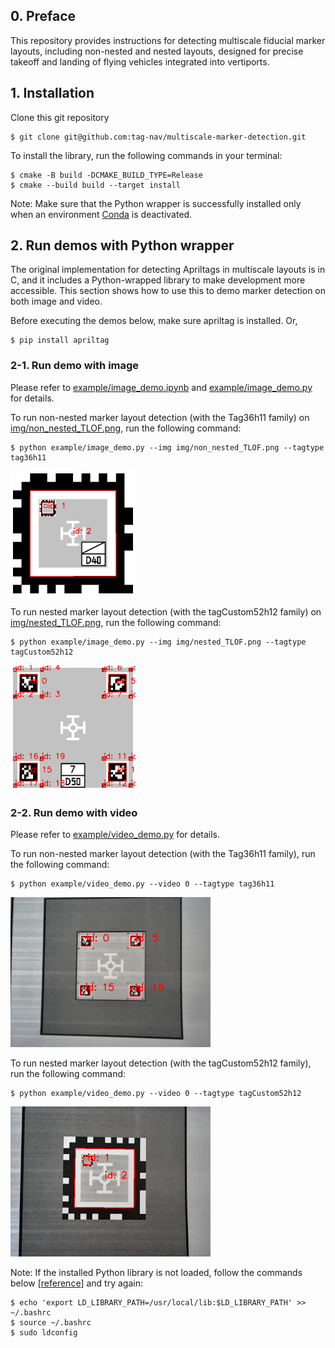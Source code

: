 ## 0. Preface
This repository provides instructions for detecting multiscale fiducial marker layouts, including non-nested and nested layouts, designed for precise takeoff and landing of flying vehicles integrated into vertiports.

## 1. Installation
Clone this git repository
```
$ git clone git@github.com:tag-nav/multiscale-marker-detection.git
```

To install the library, run the following commands in your terminal:
```
$ cmake -B build -DCMAKE_BUILD_TYPE=Release
$ cmake --build build --target install
```

Note: Make sure that the Python wrapper is successfully installed only when an environment [Conda](https://docs.conda.io/projects/conda/en/latest/index.html) is deactivated. 

## 2. Run demos with Python wrapper
The original implementation for detecting Apriltags in multiscale layouts is in C, and it includes a Python-wrapped library to make development more accessible. This section shows how to use this to demo marker detection on both image and video.

Before executing the demos below, make sure apriltag is installed. Or,
```
$ pip install apriltag
```

### 2-1. Run demo with image

Please refer to [example/image_demo.ipynb](example/image_demo.ipynb) and [example/image_demo.py](example/image_demo.py) for details.

To run non-nested marker layout detection (with the Tag36h11 family) on [img/non_nested_TLOF.png](img/non_nested_TLOF.png), run the following command:
```
$ python example/image_demo.py --img img/non_nested_TLOF.png --tagtype tag36h11
```
<img src="img/examples/image_demo_non_nested.png" alt= “” width="200" height="200">

To run nested marker layout detection (with the tagCustom52h12 family) on [img/nested_TLOF.png](img/nested_TLOF.png), run the following command:
```
$ python example/image_demo.py --img img/nested_TLOF.png --tagtype tagCustom52h12
```
<img src="img/examples/image_demo_nested.png" alt= “” width="200" height="200">

### 2-2. Run demo with video

Please refer to [example/video_demo.py](example/video_demo.py) for details. 

To run non-nested marker layout detection (with the Tag36h11 family), run the following command:
```
$ python example/video_demo.py --video 0 --tagtype tag36h11
```
<img src="img/examples/video_demo_non_nested.png" alt= “” width="320" height="240">

To run nested marker layout detection (with the tagCustom52h12 family), run the following command:
```
$ python example/video_demo.py --video 0 --tagtype tagCustom52h12
```
<img src="img/examples/video_demo_nested.png" alt= “” width="320" height="240">

Note: If the installed Python library is not loaded, follow the commands below [[reference](https://github.com/AprilRobotics/apriltag/issues/46#issuecomment-556875247)] and try again:
```
$ echo 'export LD_LIBRARY_PATH=/usr/local/lib:$LD_LIBRARY_PATH' >> ~/.bashrc
$ source ~/.bashrc
$ sudo ldconfig
```

<!-- 
## What's added
1. `tagCustom52h12` codes:
   - [tagCustom52h12.c](tagCustom52h12.c)
   - [tagCustom52h12.h](tagCustom52h12.h)
2. `tagCustom52h12`-relevant things are appended to the hard-coded list of Apriltag families to be built for detection mode, especially the following files:
   - [apriltag_pywrap.c](apriltag_pywrap.c)
   - [example/apriltag_demo.c](example/apriltag_demo.c)
   - [example/opencv_demo.c](example/opencv_demo.c)

## Run C demo
To run tag36h11 (the tag family for non-nested layout) detection, run
```
./build/apriltag_demo -f tag36h11 ./example/non_nested_000_resized.jpg
```

To run tag52h12 (the tag family for nested layout) detection, run
```
./build/apriltag_demo -f tagCustom52h12 ./example/nested_000_resized.jpg
```

## Run OpenCV demo
Prerequisite: 
- [OpenCV](https://opencv.org/) (Version 4.x preferred)
- Camera connected to the computer

To run tag36h11 (the tag family for non-nested layout) detection, run
```
./build/opencv_demo -f tag36h11
```

To run tag52h12 (the tag family for nested layout) detection, run
```
./build/opencv_demo -f tag52h12
```

Please refer to [example/opencv_demo.cc](example/opencv_demo.cc) and the [user guide](https://github.com/AprilRobotics/apriltag/wiki/AprilTag-User-Guide) to explore more features.
-->
